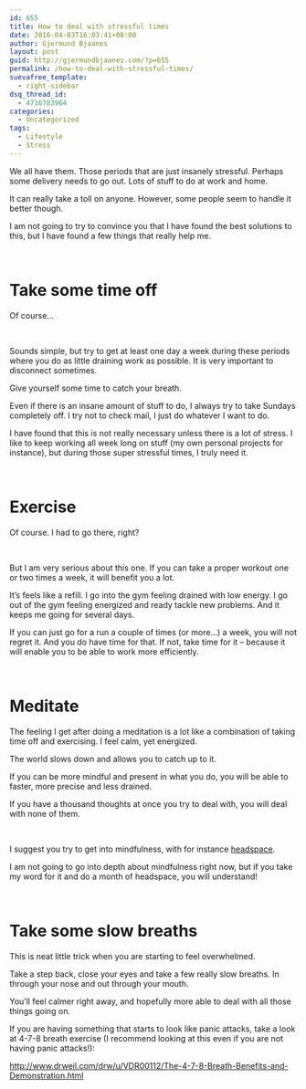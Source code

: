```yaml
---
id: 655
title: How to deal with stressful times
date: 2016-04-03T16:03:41+00:00
author: Gjermund Bjaanes
layout: post
guid: http://gjermundbjaanes.com/?p=655
permalink: /how-to-deal-with-stressful-times/
suevafree_template:
  - right-sidebar
dsq_thread_id:
  - 4716783964
categories:
  - Uncategorized
tags:
  - Lifestyle
  - Stress
---
```

We all have them. Those periods that are just insanely stressful. Perhaps some delivery needs to go out. Lots of stuff to do at work and home.

It can really take a toll on anyone. However, some people seem to handle it better though.

I am not going to try to convince you that I have found the best solutions to this, but I have found a few things that really help me.

&nbsp;

# Take some time off

Of course&#8230;

&nbsp;

Sounds simple, but try to get at least one day a week during these periods where you do as little draining work as possible. It is very important to disconnect sometimes.

Give yourself some time to catch your breath.

Even if there is an insane amount of stuff to do, I always try to take Sundays completely off. I try not to check mail, I just do whatever I want to do.

I have found that this is not really necessary unless there is a lot of stress. I like to keep working all week long on stuff (my own personal projects for instance), but during those super stressful times, I truly need it.

&nbsp;

# Exercise

Of course. I had to go there, right?

&nbsp;

But I am very serious about this one. If you can take a proper workout one or two times a week, it will benefit you a lot.

It&#8217;s feels like a refill. I go into the gym feeling drained with low energy. I go out of the gym feeling energized and ready tackle new problems. And it keeps me going for several days.

If you can just go for a run a couple of times (or more&#8230;) a week, you will not regret it. And you do have time for that. If not, take time for it &#8211; because it will enable you to be able to work more efficiently.

&nbsp;

# Meditate

The feeling I get after doing a meditation is a lot like a combination of taking time off and exercising. I feel calm, yet energized.

The world slows down and allows you to catch up to it.

If you can be more mindful and present in what you do, you will be able to faster, more precise and less drained.

If you have a thousand thoughts at once you try to deal with, you will deal with none of them.

&nbsp;

I suggest you try to get into mindfulness, with for instance <a href="https://www.headspace.com/" target="_blank">headspace</a>.

I am not going to go into depth about mindfulness right now, but if you take my word for it and do a month of headspace, you will understand!

&nbsp;

# Take some slow breaths

This is neat little trick when you are starting to feel overwhelmed.

Take a step back, close your eyes and take a few really slow breaths. In through your nose and out through your mouth.

You&#8217;ll feel calmer right away, and hopefully more able to deal with all those things going on.

If you are having something that starts to look like panic attacks, take a look at 4-7-8 breath exercise (I recommend looking at this even if you are not having panic attacks!):
  
<a href="http://www.drweil.com/drw/u/VDR00112/The-4-7-8-Breath-Benefits-and-Demonstration.html" target="_blank">http://www.drweil.com/drw/u/VDR00112/The-4-7-8-Breath-Benefits-and-Demonstration.html</a>

<div class="addtoany_share_save_container addtoany_content_bottom">
  <div class="a2a_kit a2a_kit_size_32 addtoany_list a2a_target" id="wpa2a_68">
    <a class="a2a_button_facebook" href="http://www.addtoany.com/add_to/facebook?linkurl=http%3A%2F%2Fgjermundbjaanes.com%2Fhow-to-deal-with-stressful-times%2F&linkname=How%20to%20deal%20with%20stressful%20times" title="Facebook" rel="nofollow" target="_blank"></a><a class="a2a_button_twitter" href="http://www.addtoany.com/add_to/twitter?linkurl=http%3A%2F%2Fgjermundbjaanes.com%2Fhow-to-deal-with-stressful-times%2F&linkname=How%20to%20deal%20with%20stressful%20times" title="Twitter" rel="nofollow" target="_blank"></a><a class="a2a_button_google_plus" href="http://www.addtoany.com/add_to/google_plus?linkurl=http%3A%2F%2Fgjermundbjaanes.com%2Fhow-to-deal-with-stressful-times%2F&linkname=How%20to%20deal%20with%20stressful%20times" title="Google+" rel="nofollow" target="_blank"></a><a class="a2a_dd addtoany_share_save" href="https://www.addtoany.com/share"></a>
  </div>
</div>